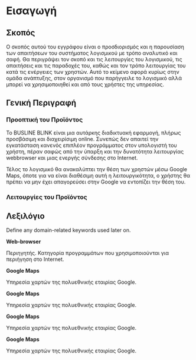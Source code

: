 # Εισαγωγή

## Σκοπός

Ο σκοπός αυτού του εγγράφου είναι ο προσδιορισμός και η παρουσίαση των απαιτήσεων του συστήματος λογισμικού με τρόπο αναλυτικό και σαφή. Θα περιγράψει τον σκοπό και τις λειτουργίες του λογισμικού, τις απαιτήσεις και τις παραδοχές του, καθώς και τον τρόπο λειτουργίας του κατά τις ενέργειες των χρηστών. Αυτό το κείμενο αφορά κυρίως στην ομάδα ανάπτυξης,  στον οργανισμό που παρήγγειλε το λογισμικό αλλά μπορεί να χρησιμοποιηθεί και από τους χρήστες της υπηρεσίας. 

## Γενική Περιγραφή
### Προοπτική του Προϊόντος 
Το BUSLINE BLINK είναι μια αυτάρκης διαδικτυακή εφαρμογή, πλήρως προσβάσιμη και διαχειρίσιμη online. Συνεπώς δεν απαιτεί την εγκατάσταση κανενός επιπλέον προγράμματος στον υπολογιστή του χρήστη, πέραν σαφώς από την ύπαρξη και την δυνατότητα λειτουργίας webbrowser και μιας ενεργής σύνδεσης στο Internet. 

Τέλος το λογισμικό θα ανακαλύπτει την θέση των χρηστών μέσω Google Maps, όποτε για να είναι διαθέσιμη αυτή η λειτουργικότητα, ο χρήστης θα πρέπει να μην έχει απαγορεύσει στην Google να εντοπίζει την θέση του.

### Λειτουργίες του Προϊόντος 

## Λεξιλόγιο

Define any domain-related keywords used later on.

**Web-browser**

Περιηγητής. Κατηγορία προγραμμάτων που χρησιμοποιούνται για περιήγηση στο Internet. 

**Google Maps**

Υπηρεσία χαρτών της πολυεθνικής εταιρίας Google.

**Google Maps**

Υπηρεσία χαρτών της πολυεθνικής εταιρίας Google.

**Google Maps**

Υπηρεσία χαρτών της πολυεθνικής εταιρίας Google.

**Google Maps**

Υπηρεσία χαρτών της πολυεθνικής εταιρίας Google.
